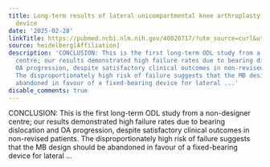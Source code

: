 ```yaml
---
title: Long-term results of lateral unicompartmental knee arthroplasty with a mobile-bearing
  device
date: '2025-02-28'
linkTitle: https://pubmed.ncbi.nlm.nih.gov/40020717/?utm_source=curl&utm_medium=rss&utm_campaign=pubmed-2&utm_content=1FakS-2QOkCT8HsMOQP1bCRQ4YzyumYOmxmF0moLsQ3dFB1E9V&fc=20220326224207&ff=20250301170926&v=2.18.0.post9+e462414
source: heidelberg[Affiliation]
description: 'CONCLUSION: This is the first long-term ODL study from a non-designer
  centre; our results demonstrated high failure rates due to bearing dislocation and
  OA progression, despite satisfactory clinical outcomes in non-revised patients.
  The disproportionately high risk of failure suggests that the MB design should be
  abandoned in favour of a fixed-bearing device for lateral ...'
disable_comments: true
---
```

CONCLUSION: This is the first long-term ODL study from a non-designer centre; our results demonstrated high failure rates due to bearing dislocation and OA progression, despite satisfactory clinical outcomes in non-revised patients. The disproportionately high risk of failure suggests that the MB design should be abandoned in favour of a fixed-bearing device for lateral ...